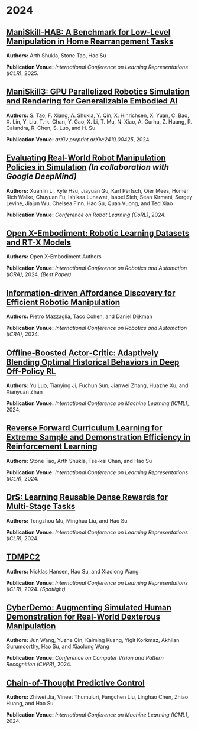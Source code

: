 # 2024

## [ManiSkill-HAB: A Benchmark for Low-Level Manipulation in Home Rearrangement Tasks](https://arxiv.org/abs/2412.13211)

**Authors:** Arth Shukla, Stone Tao, Hao Su

**Publication Venue:** *International Conference on Learning Representations (ICLR)*, 2025.


## [ManiSkill3: GPU Parallelized Robotics Simulation and Rendering for Generalizable Embodied AI](https://arxiv.org/abs/2410.00425)

**Authors:** S. Tao, F. Xiang, A. Shukla, Y. Qin, X. Hinrichsen, X. Yuan, C. Bao, X. Lin, Y. Liu, T.-k. Chan, Y. Gao, X. Li, T. Mu, N. Xiao, A. Gurha, Z. Huang, R. Calandra, R. Chen, S. Luo, and H. Su

**Publication Venue:** *arXiv preprint arXiv:2410.00425*, 2024.

## [Evaluating Real-World Robot Manipulation Policies in Simulation](https://simpler-env.github.io/) *(In collaboration with Google DeepMind)*

**Authors:** Xuanlin Li, Kyle Hsu, Jiayuan Gu, Karl Pertsch, Oier Mees, Homer Rich Walke, Chuyuan Fu, Ishikaa Lunawat, Isabel Sieh, Sean Kirmani, Sergey Levine, Jiajun Wu, Chelsea Finn, Hao Su, Quan Vuong, and Ted Xiao

**Publication Venue:** *Conference on Robot Learning (CoRL)*, 2024.


## [Open X-Embodiment: Robotic Learning Datasets and RT-X Models](https://robotics-transformer-x.github.io/)

**Authors:** Open X-Embodiment Authors

**Publication Venue:** *International Conference on Robotics and Automation (ICRA)*, 2024. *(Best Paper)*


## [Information-driven Affordance Discovery for Efficient Robotic Manipulation](https://arxiv.org/abs/2405.03865)

**Authors:** Pietro Mazzaglia, Taco Cohen, and Daniel Dijkman

**Publication Venue:** *International Conference on Robotics and Automation (ICRA)*, 2024.

## [Offline-Boosted Actor-Critic: Adaptively Blending Optimal Historical Behaviors in Deep Off-Policy RL](https://arxiv.org/abs/2405.18520)

**Authors:** Yu Luo, Tianying Ji, Fuchun Sun, Jianwei Zhang, Huazhe Xu, and Xianyuan Zhan

**Publication Venue:** *International Conference on Machine Learning (ICML)*, 2024.

## [Reverse Forward Curriculum Learning for Extreme Sample and Demonstration Efficiency in Reinforcement Learning](https://arxiv.org/abs/2405.03379)

**Authors:** Stone Tao, Arth Shukla, Tse-kai Chan, and Hao Su

**Publication Venue:** *International Conference on Learning Representations (ICLR)*, 2024.


## [DrS: Learning Reusable Dense Rewards for Multi-Stage Tasks](https://arxiv.org/abs/2404.16779)

**Authors:** Tongzhou Mu, Minghua Liu, and Hao Su

**Publication Venue:** *International Conference on Learning Representations (ICLR)*, 2024.

## [TDMPC2](https://arxiv.org/abs/2310.16828)

**Authors:** Nicklas Hansen, Hao Su, and Xiaolong Wang

**Publication Venue:** *International Conference on Learning Representations (ICLR)*, 2024. *(Spotlight)*

## [CyberDemo: Augmenting Simulated Human Demonstration for Real-World Dexterous Manipulation](https://arxiv.org/abs/2402.14795)

**Authors:** Jun Wang, Yuzhe Qin, Kaiming Kuang, Yigit Korkmaz, Akhilan Gurumoorthy, Hao Su, and Xiaolong Wang

**Publication Venue:** *Conference on Computer Vision and Pattern Recognition (CVPR)*, 2024.


## [Chain-of-Thought Predictive Control](https://arxiv.org/abs/2304.00776)

**Authors:** Zhiwei Jia, Vineet Thumuluri, Fangchen Liu, Linghao Chen, Zhiao Huang, and Hao Su

**Publication Venue:** *International Conference on Machine Learning (ICML)*, 2024.
